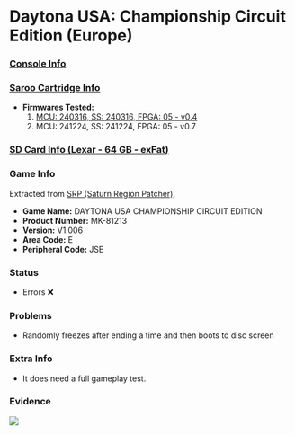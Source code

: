 # Daytona USA: Championship Circuit Edition (Europe)

### [Console Info](../../../../Info/Consoles/VA13/README.md)

### [Saroo Cartridge Info](../../../../Info/Cartridges/RetroGameParadiseStore/1.32F/README.md)

- <b>Firmwares Tested:</b>
  1. [MCU: 240316, SS: 240316, FPGA: 05 - v0.4](../01/README.md)
  2. MCU: 241224, SS: 241224, FPGA: 05 - v0.7

### [SD Card Info (Lexar - 64 GB - exFat)](../../../../Info/SdCards/Lexar/64GB/exfat/README.md)

### Game Info

Extracted from [SRP (Saturn Region Patcher)](https://segaxtreme.net/resources/saturn-region-patcher.81/download).

- <b>Game Name:</b> DAYTONA USA CHAMPIONSHIP CIRCUIT EDITION
- <b>Product Number:</b> MK-81213
- <b>Version:</b> V1.006
- <b>Area Code:</b> E
- <b>Peripheral Code:</b> JSE

### Status

- Errors :x:

### Problems

- Randomly freezes after ending a time and then boots to disc screen

### Extra Info

- It does need a full gameplay test.

### Evidence

[![](https://img.youtube.com/vi/566bkocljc0/0.jpg)](https://www.youtube.com/watch?v=566bkocljc0)
